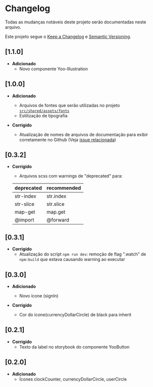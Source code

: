 # Changelog

Todas as mudanças notáveis deste projeto serão documentadas neste arquivo.

Este projeto segue o [Keep a Changelog](https://keepachangelog.com/pt-BR/1.0.0/) e [Semantic Versioning](https://semver.org/lang/pt-BR/).

## [1.1.0]

- **Adicionado**
  - Novo componente Yoo-Illustration

## [1.0.0]

- **Adicionado**
  - Arquivos de fontes que serão utilizadas no projeto [`src/shared/assets/fonts`](src/shared/assets/fonts)
  - Estilização de tipografia

- **Corrigido**
  - Atualização de nomes de arquivos de documentação para exibir corretamente no Github (Veja [issue relacionada](https://github.com/orgs/community/discussions/143176#discussioncomment-11854454))

## [0.3.2]

- **Corrigido**
  - Arquivos scss com warnings de "deprecated" para:

  | deprecated  | recommended  |
  | ----------  | -----------  |
  | str-index   | str.index    |
  | str-slice   | str.slice    |
  | map-get     | map.get      |
  | @import     | @forward     |

## [0.3.1]

- **Corrigido**
  - Atualização do script `npm run dev`: remoção de flag ".watch" de `npm:build` que estava causando warning ao executar

## [0.3.0]

- **Adicionado**
  - Novo ícone (signIn)

- **Corrigido**
  - Cor do ícone(currencyDollarCircle) de black para inherit

## [0.2.1]

- **Corrigido**
  - Texto da label no storybook do componente YooButton

## [0.2.0]

- **Adicionado**
  - Ícones clockCounter, currencyDollarCircle, userCircle
